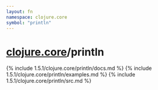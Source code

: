 ```yaml
---
layout: fn
namespace: clojure.core
symbol: "println"
---
```


# [clojure.core](../)/println

{% include 1.5.1/clojure.core/println/docs.md %}
{% include 1.5.1/clojure.core/println/examples.md %}
{% include 1.5.1/clojure.core/println/src.md %}

